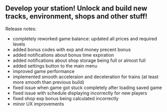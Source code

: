 Develop your station! Unlock and build new tracks, environment, shops and other stuff!
--------------------------------------------------------------
Release notes:
- completely reworked game balance: updated all prices and required levels
- added bonus codes with exp and money precent bonus
- added notifications about bonus time expiration
- added notifications about shop storage being full or almost full
- added settings button to the main menu
- improved game performance
- implemented smooth acceleraion and deceleration for trains (at least more smooth than previous build)
- fixed issue when game got stuck completely after loading saved game
- fixed issue with schedule displaying incorrectly for new players
- fixed shop exp bonus being calculated incorrectly
- minor UX improvements
